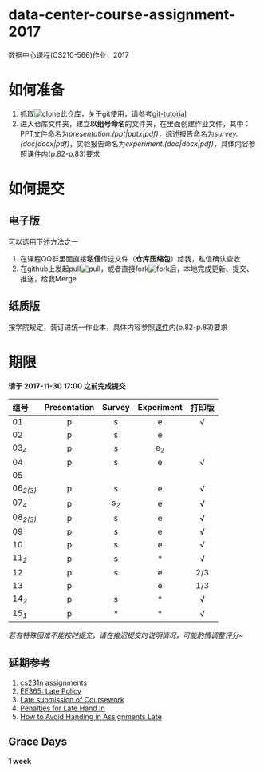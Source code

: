 # data-center-course-assignment-2017

数据中心课程(CS210-566)作业，2017

# 如何准备

1. 抓取![clone](https://github.com/cs-course/data-center-course-assignment-2017/blob/master/clone.png?raw=true)此仓库，关于git使用，请参考[git-tutorial](https://github.com/cs-course/git-tutorial)
2. 进入仓库文件夹，建立**以组号命名**的文件夹，在里面创建作业文件，其中：PPT文件命名为*presentation.(ppt|pptx|pdf)*，综述报告命名为*survey.(doc|docx|pdf)*，实验报告命名为*experiment.(doc|docx|pdf)*，具体内容参照[课件](https://github.com/cs-course/data-center-course/blob/master/data-center-2017-c07.pptx?raw=true)内(p.82-p.83)要求

# 如何提交

## 电子版

可以选用下述方法之一

1. 在课程QQ群里面直接**私信**传送文件（**仓库压缩包**）给我，私信确认查收
2. 在github上发起pull![pull](https://github.com/cs-course/data-center-course-assignment-2017/blob/master/pull-request.png?raw=true)，或者直接fork![fork](https://github.com/cs-course/data-center-course-assignment-2017/blob/master/fork.png?raw=true)后，本地完成更新、提交、推送，给我Merge

## 纸质版

按学院规定，装订进统一作业本，具体内容参照[课件](https://github.com/cs-course/data-center-course/blob/master/data-center-2017-c07.pptx?raw=true)内(p.82-p.83)要求

# 期限

**请于 2017-11-30 17:00 之前完成提交**

| 组号     | Presentation | Survey | Experiment | **打印版** |
| :---     | :---: | :---: | :---: | :---: |
| 01       |p|s|e|√|
| 02       |p|s|e| |
| 03<sub>*4*</sub> |p|s|e<sub>2</sub>| |
| 04       |p|s|e|√|
| 05       | | | | |
| 06<sub>*2(3)*</sub> |p|s|e|√|
| 07<sub>*4*</sub>    |p|s<sub>*2*</sub>|e|√|
| 08<sub>*2(3)*</sub> |p|s|e|√|
| 09       |p|s|e|√|
| 10       |p|s|e|√|
| 11<sub>*2*</sub>    |p|s|\*|√|
| 12       |p|s|e|2/3|
| 13       |p| |e|1/3|
| 14<sub>*2*</sub>    |p|s|\*|√|
| 15<sub>*1*</sub>    |p|\*|\*|√|

*若有特殊困难不能按时提交，请在推迟提交时说明情况，可能酌情调整评分~*

## 延期参考

1. [cs231n assignments](http://vision.stanford.edu/teaching/cs231n/assignments.html)
2. [EE365: Late Policy](https://stanford.edu/class/ee365/late.html)
3. [Late submission of Coursework](https://www2.le.ac.uk/offices/sas2/assessments/late-submission)
4. [Penalties for Late Hand In](http://www.dcs.shef.ac.uk/intranet/teaching/public/assessment/latehandin.html)
5. [How to Avoid Handing in Assignments Late](https://www.wikihow.com/Avoid-Handing-in-Assignments-Late)

## Grace Days

**1 week**


